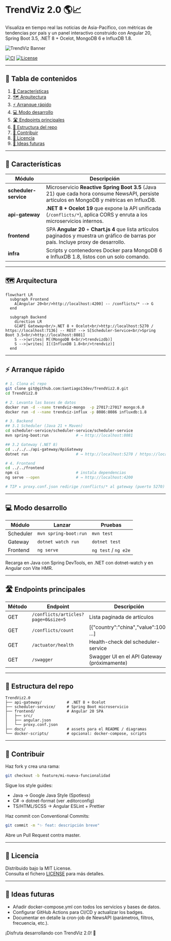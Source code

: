 # TrendViz 2.0 🌎📈

Visualiza en tiempo real las noticias de Asia-Pacífico, con métricas de tendencias por país y un panel interactivo construido con Angular 20, Spring Boot 3.5, .NET 8 + Ocelot, MongoDB 6 e InfluxDB 1.8.

![TrendViz Banner](docs/assets/trendviz-banner.png)

[![CI](https://img.shields.io/badge/CI-passing-brightgreen)](#) [![License](https://img.shields.io/badge/License-MIT-blue)](LICENSE)

---

## 📑 Tabla de contenidos

1. [🎯 Características](#-características)  
2. [🗺️ Arquitectura](#️-arquitectura)  
3. [⚡ Arranque rápido](#-arranque-rápido)  
4. [💻 Modo desarrollo](#-modo-desarrollo)  
5. [🛣️ Endpoints principales](#️-endpoints-principales)  
6. [📂 Estructura del repo](#-estructura-del-repo)  
7. [🙌 Contribuir](#-contribuir)  
8. [📜 Licencia](#-licencia)  
9. [🚀 Ideas futuras](#-ideas-futuras)  

---

## 🎯 Características

| Módulo               | Descripción                                                                                                                              |
|----------------------|------------------------------------------------------------------------------------------------------------------------------------------|
| **scheduler-service**| Microservicio **Reactive Spring Boot 3.5** (Java 21) que cada hora consume NewsAPI, persiste artículos en MongoDB y métricas en InfluxDB. |
| **api-gateway**      | **.NET 8 + Ocelot 19** que expone la API unificada (`/conflicts/*`), aplica CORS y enruta a los microservicios internos.                 |
| **frontend**         | SPA **Angular 20** + **Chart.js 4** que lista artículos paginados y muestra un gráfico de barras por país. Incluye proxy de desarrollo.  |
| **infra**            | Scripts y contenedores Docker para MongoDB 6 e InfluxDB 1.8, listos con un solo comando.                                                  |

---

## 🗺️ Arquitectura

```mermaid
flowchart LR
  subgraph Frontend
    A[Angular 20<br/>http://localhost:4200] -- /conflicts/* --> G
  end

  subgraph Backend
    direction LR
    G[API Gateway<br/>.NET 8 + Ocelot<br/>http://localhost:5270 / https://localhost:7136] -- REST --> S[Scheduler-Service<br/>Spring Boot 3.5<br/>http://localhost:8081]
    S -->|writes| M[(MongoDB 6<br/>trendvizdb)]
    S -->|writes| I[(InfluxDB 1.8<br/>trendviz)]
  end
```

---

## ⚡ Arranque rápido

```bash
# 1. Clona el repo
git clone git@github.com:Santiago13dev/TrendViz2.0.git
cd TrendViz2.0

# 2. Levanta las bases de datos
docker run -d --name trendviz-mongo  -p 27017:27017 mongo:6.0
docker run -d --name trendviz-influx -p 8086:8086 influxdb:1.8

# 3. Backend
## 3.1 Scheduler (Java 21 + Maven)
cd scheduler-service/scheduler-service/scheduler-service
mvn spring-boot:run            # → http://localhost:8081

## 3.2 Gateway (.NET 8)
cd ../../../api-gateway/ApiGateway
dotnet run                     # → http://localhost:5270 / https://localhost:7136

# 4. Frontend
cd ../../frontend
npm ci                         # instala dependencias
ng serve --open                # → http://localhost:4200

# TIP ▸ proxy.conf.json redirige /conflicts/* al gateway (puerto 5270) evitando CORS.
```

---

## 💻 Modo desarrollo

| Módulo     | Lanzar                  | Pruebas                  |
|------------|------------------------|--------------------------|
| Scheduler  | `mvn spring-boot:run`  | `mvn test`               |
| Gateway    | `dotnet watch run`     | `dotnet test`            |
| Frontend   | `ng serve`             | `ng test` / `ng e2e`     |

Recarga en Java con Spring DevTools, en .NET con dotnet-watch y en Angular con Vite HMR.

---

## 🛣️ Endpoints principales

| Método | Endpoint                                         | Descripción                                 |
|--------|--------------------------------------------------|---------------------------------------------|
| GET    | `/conflicts/articles?page=0&size=5`              | Lista paginada de artículos                 |
| GET    | `/conflicts/count`                               | [{"country":"china","value":100}, …]        |
| GET    | `/actuator/health`                               | Health-check del scheduler-service          |
| GET    | `/swagger`                                       | Swagger UI en el API Gateway (próximamente) |

---

## 📂 Estructura del repo

```
TrendViz2.0
├── api-gateway/           # .NET 8 + Ocelot
├── scheduler-service/     # Spring Boot microservicio
├── frontend/              # Angular 20 SPA
│   ├── src/
│   ├── angular.json
│   └── proxy.conf.json
├── docs/                  # assets para el README / diagramas
└── docker-scripts/        # opcional: docker-compose, scripts
```

---

## 🙌 Contribuir

Haz fork y crea una rama:

```bash
git checkout -b feature/mi-nueva-funcionalidad
```

Sigue los style guides:

- Java → Google Java Style (Spotless)
- C# → dotnet-format (ver .editorconfig)
- TS/HTML/SCSS → Angular ESLint + Prettier

Haz commit con Conventional Commits:

```bash
git commit -m "✨ feat: descripción breve"
```

Abre un Pull Request contra master.

---

## 📜 Licencia

Distribuido bajo la MIT License.  
Consulta el fichero [LICENSE](LICENSE) para más detalles.

---

## 🚀 Ideas futuras

- Añadir docker-compose.yml con todos los servicios y bases de datos.
- Configurar GitHub Actions para CI/CD y actualizar los badges.
- Documentar en detalle la cron-job de NewsAPI (parámetros, filtros, frecuencia, etc.).

¡Disfruta desarrollando con TrendViz 2.0! 🎉
